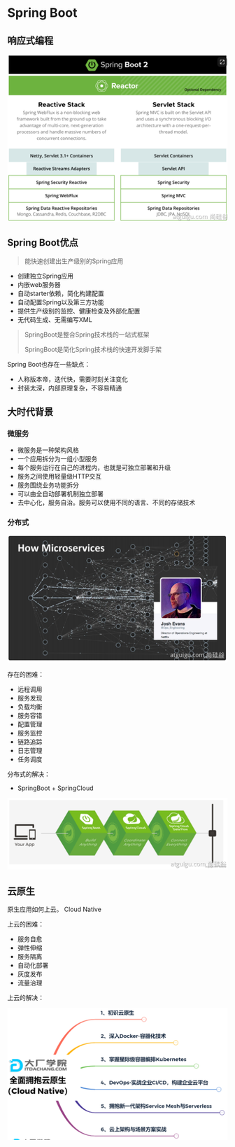 # Spring Boot

## 响应式编程

<img src="img/1.Spring Boot/image-20230210195725753.png" alt="image-20230210195725753" style="zoom:50%;" />

## Spring Boot优点

> 能快速创建出生产级别的Spring应用

- 创建独立Spring应用
- 内嵌web服务器
- 自动starter依赖，简化构建配置
- 自动配置Spring以及第三方功能
- 提供生产级别的监控、健康检查及外部化配置
- 无代码生成、无需编写XML

> SpringBoot是整合Spring技术栈的一站式框架
>
> SpringBoot是简化Spring技术栈的快速开发脚手架

Spring Boot也存在一些缺点：

- 人称版本帝，迭代快，需要时刻关注变化
- 封装太深，内部原理复杂，不容易精通

## 大时代背景

### 微服务

- 微服务是一种架构风格
- 一个应用拆分为一组小型服务
- 每个服务运行在自己的进程内，也就是可独立部署和升级
- 服务之间使用轻量级HTTP交互
- 服务围绕业务功能拆分
- 可以由全自动部署机制独立部署
- 去中心化，服务自治。服务可以使用不同的语言、不同的存储技术

### 分布式

<img src="img/1.Spring Boot/image-20230210200859682.png" alt="image-20230210200859682" style="zoom:50%;" />

存在的困难：

- 远程调用
- 服务发现
- 负载均衡
- 服务容错
- 配置管理
- 服务监控
- 链路追踪
- 日志管理
- 任务调度

分布式的解决：

- SpringBoot + SpringCloud

<img src="img/1.Spring Boot/image-20230210201004830.png" alt="image-20230210201004830" style="zoom:50%;" />

## 云原生

原生应用如何上云。 Cloud Native

上云的困难：

- 服务自愈
- 弹性伸缩
- 服务隔离
- 自动化部署
- 灰度发布
- 流量治理

上云的解决：

<img src="img/1.Spring Boot/image-20230210201112560.png" alt="image-20230210201112560" style="zoom:50%;" />